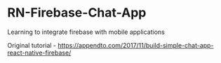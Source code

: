 # RN-Firebase-Chat-App
Learning to integrate firebase with mobile applications

Original tutorial - https://appendto.com/2017/11/build-simple-chat-app-react-native-firebase/
